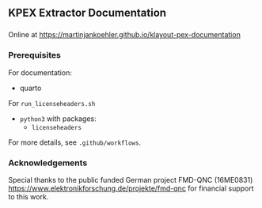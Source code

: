 <!--
--------------------------------------------------------------------------------
SPDX-FileCopyrightText: 2024 Martin Jan Köhler and Harald Pretl
Johannes Kepler University, Institute for Integrated Circuits.

This file is part of KPEX Documentation 
(see https://github.com/martinjankoehler/klayout-pex-website).

Licensed under the Apache License, Version 2.0 (the "License");
you may not use this file except in compliance with the License.
You may obtain a copy of the License at

    http://www.apache.org/licenses/LICENSE-2.0

Unless required by applicable law or agreed to in writing, software
distributed under the License is distributed on an "AS IS" BASIS,
WITHOUT WARRANTIES OR CONDITIONS OF ANY KIND, either express or implied.
See the License for the specific language governing permissions and
limitations under the License.
SPDX-License-Identifier: Apache-2.0
--------------------------------------------------------------------------------
-->
## KPEX Extractor Documentation

###

Online at https://martinjankoehler.github.io/klayout-pex-documentation

### Prerequisites

For documentation:
- quarto

For `run_licenseheaders.sh`
- `python3` with packages:
   - `licenseheaders`

For more details, see `.github/workflows`.

### Acknowledgements

Special thanks to the public funded German project FMD-QNC (16ME0831)
https://www.elektronikforschung.de/projekte/fmd-qnc for financial
support to this work.

